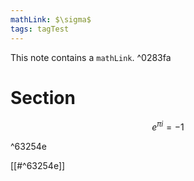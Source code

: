 ```yaml
---
mathLink: $\sigma$
tags: tagTest
---
```


This note contains a `mathLink`. ^0283fa

# Section
$$\begin{equation}
    e^{\pi i}=-1
\end{equation}$$

^63254e

[[#^63254e]]